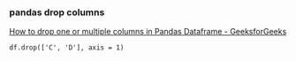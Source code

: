 ### pandas drop columns


[How to drop one or multiple columns in Pandas Dataframe - GeeksforGeeks](https://www.geeksforgeeks.org/how-to-drop-one-or-multiple-columns-in-pandas-dataframe/ "How to drop one or multiple columns in Pandas Dataframe - GeeksforGeeks")




```
df.drop(['C', 'D'], axis = 1)
```
